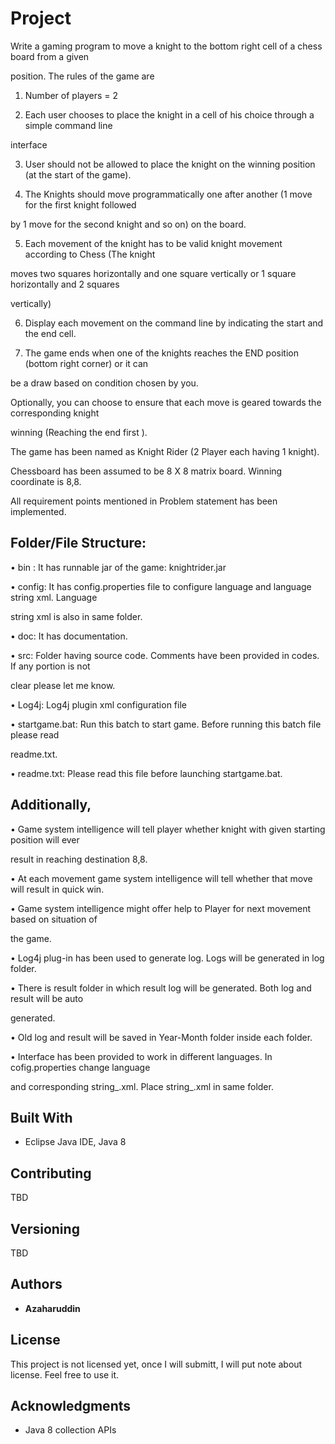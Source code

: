 # Project
Write a gaming program to move a knight to the bottom right cell of a chess board from a given

position. The rules of the game are

1. Number of players = 2

2. Each user chooses to place the knight in a cell of his choice through a simple command line

interface

3. User should not be allowed to place the knight on the winning position (at the start of the game).

4. The Knights should move programmatically one after another (1 move for the first knight followed

by 1 move for the second knight and so on) on the board.

5. Each movement of the knight has to be valid knight movement according to Chess (The knight

moves two squares horizontally and one square vertically or 1 square horizontally and 2 squares

vertically)

6. Display each movement on the command line by indicating the start and the end cell.

7. The game ends when one of the knights reaches the END position (bottom right corner) or it can

be a draw based on condition chosen by you.

Optionally, you can choose to ensure that each move is geared towards the corresponding knight

winning (Reaching the end first ).

The game has been named as Knight Rider (2 Player each having 1 knight).

Chessboard has been assumed to be 8 X 8 matrix board. Winning coordinate is 8,8.

All requirement points mentioned in Problem statement has been implemented.

## Folder/File Structure:

• bin : It has runnable jar of the game: knightrider.jar

• config: It has config.properties file to configure language and language string xml. Language

string xml is also in same folder.

• doc: It has documentation.

• src: Folder having source code. Comments have been provided in codes. If any portion is not

clear please let me know.

• Log4j: Log4j plugin xml configuration file

• startgame.bat: Run this batch to start game. Before running this batch file please read

readme.txt.

• readme.txt: Please read this file before launching startgame.bat.

## Additionally,

• Game system intelligence will tell player whether knight with given starting position will ever

result in reaching destination 8,8.

• At each movement game system intelligence will tell whether that move will result in quick win.

• Game system intelligence might offer help to Player for next movement based on situation of

the game.

• Log4j plug-in has been used to generate log. Logs will be generated in log folder.

• There is result folder in which result log will be generated. Both log and result will be auto

generated.

• Old log and result will be saved in Year-Month folder inside each folder.

• Interface has been provided to work in different languages. In cofig.properties change language

and corresponding string_<lang>.xml. Place string_<lang>.xml in same folder.

## Built With

* Eclipse Java IDE, Java 8

## Contributing

TBD

## Versioning

TBD

## Authors

* **Azaharuddin**

## License

This project is not licensed yet, once I will submitt, I will put note about license. Feel free to use it.

## Acknowledgments

* Java 8 collection APIs
